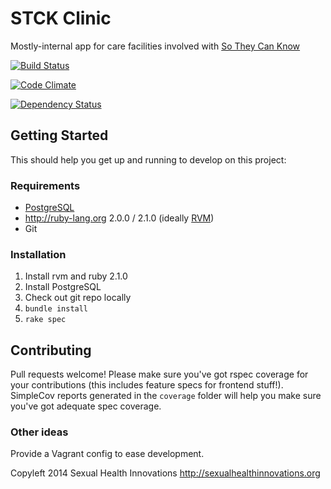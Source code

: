 # STCK Clinic #

Mostly-internal app for care facilities involved with
[So They Can Know](https://www.sotheycanknow.org)

[![Build Status](https://travis-ci.org/SexualHealthInnovations/stck-clinic.png?branch=master)](https://travis-ci.org/SexualHealthInnovations/stck-clinic)

[![Code Climate](https://codeclimate.com/github/SexualHealthInnovations/stck-clinic.png)](https://codeclimate.com/github/SexualHealthInnovations/stck-clinic)

[![Dependency Status](https://gemnasium.com/SexualHealthInnovations/stck-clinic.png)](https://gemnasium.com/SexualHealthInnovations/stck-clinic)

## Getting Started ##

This should help you get up and running to develop on this project:

### Requirements ###
* [PostgreSQL](http://www.postgresql.org/)
* http://ruby-lang.org 2.0.0 / 2.1.0 (ideally [RVM](http://rvm.io))
* Git

### Installation ###
1. Install rvm and ruby 2.1.0
1. Install PostgreSQL
1. Check out git repo locally
1. `bundle install`
1. `rake spec`

## Contributing ##

Pull requests welcome! Please make sure you've got rspec coverage for
your contributions (this includes feature specs for frontend
stuff!). SimpleCov reports generated in the `coverage` folder will
help you make sure you've got adequate spec coverage.

### Other ideas ###

Provide a Vagrant config to ease development.

Copyleft 2014 Sexual Health Innovations
http://sexualhealthinnovations.org

